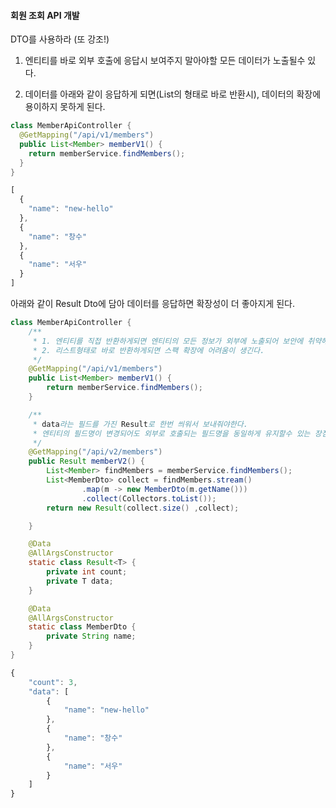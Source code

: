 #### 회원 조회 API 개발

DTO를 사용하라 (또 강조!)

1. 엔티티를 바로 외부 호출에 응답시 보여주지 말아야할 모든 데이터가 노출될수 있다.

2. 데이터를 아래와 같이 응답하게 되면(List의 형태로 바로 반환시), 데이터의 확장에 용이하지 못하게 된다.

```java
class MemberApiController {
  @GetMapping("/api/v1/members")
  public List<Member> memberV1() {
    return memberService.findMembers();
  }
}
```
```javascript
[
  {
    "name": "new-hello"
  },
  {
    "name": "창수"
  },
  {
    "name": "서우"
  }
]
```

아래와 같이 Result Dto에 담아 데이터를 응답하면 확장성이 더 좋아지게 된다.

```java
class MemberApiController {
    /**
     * 1. 엔티티를 직접 반환하게되면 엔티티의 모든 정보가 외부에 노출되어 보안에 취약해진다.
     * 2. 리스트형태로 바로 반환하게되면 스팩 확장에 어려움이 생긴다.
     */
    @GetMapping("/api/v1/members")
    public List<Member> memberV1() {
        return memberService.findMembers();
    }

    /**
     * data라는 필드를 가진 Result로 한번 씌워서 보내줘야한다.
     * 엔티티의 필드명이 변경되어도 외부로 호출되는 필드명을 동일하게 유지할수 있는 장점도 있다.
     */
    @GetMapping("/api/v2/members")
    public Result memberV2() {
        List<Member> findMembers = memberService.findMembers();
        List<MemberDto> collect = findMembers.stream()
                .map(m -> new MemberDto(m.getName()))
                .collect(Collectors.toList());
        return new Result(collect.size() ,collect);

    }

    @Data
    @AllArgsConstructor
    static class Result<T> {
        private int count;
        private T data;
    }

    @Data
    @AllArgsConstructor
    static class MemberDto {
        private String name;
    }
}
```

```javascript
{
    "count": 3,
    "data": [
        {
            "name": "new-hello"
        },
        {
            "name": "창수"
        },
        {
            "name": "서우"
        }
    ]
}
```



